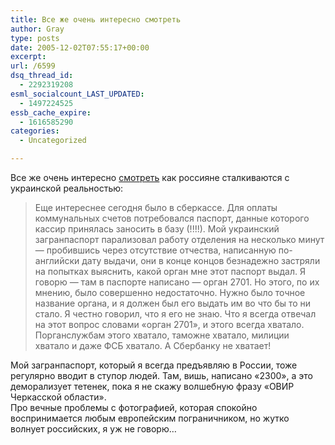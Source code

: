 ```yaml
---
title: Все же очень интересно смотреть
author: Gray
type: posts
date: 2005-12-02T07:55:17+00:00
excerpt:
url: /6599
dsq_thread_id:
  - 2292319208
esml_socialcount_LAST_UPDATED:
  - 1497224525
essb_cache_expire:
  - 1616585290
categories:
  - Uncategorized

---
```








Все же очень интересно <a href="http://www.livejournal.com/users/barros/575049.html" target="_blank">смотреть</a> как россияне сталкиваются с украинской реальностью:

> Еще интереснее сегодня было в сберкассе. Для оплаты коммунальных счетов потребовался паспорт, данные которого кассир принялась заносить в базу (!!!!). Мой украинский загранпаспорт парализовал работу отделения на несколько минут &#8212; пробившись через отсутствие отчества, написанную по-английски дату выдачи, они в конце концов безнадежно застряли на попытках выяснить, какой орган мне этот паспорт выдал. Я говорю &#8212; там в паспорте написано &#8212; орган 2701. Но этого, по их мнению, было совершенно недостаточно. Нужно было точное название органа, и я должен был его выдать им во что бы то ни стало. Я честно говорил, что я его не знаю. Что я всегда отвечал на этот вопрос словами &#171;орган 2701&#187;, и этого всегда хватало. Порганслужбам этого хватало, таможне хватало, милиции хватало и даже ФСБ хватало. А Сбербанку не хватает!

Мой загранпаспорт, который я всегда предъявляю в России, тоже регулярно вводит в ступор людей. Там, вишь, написано &#171;2300&#187;, а это деморализует тетенек, пока я не скажу волшебную фразу &#171;ОВИР Черкасской области&#187;.  
Про вечные проблемы с фотографией, которая спокойно воспринимается любым европейским пограничником, но жутко волнует российских, я уж не говорю&#8230;